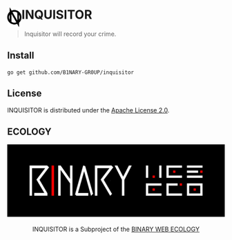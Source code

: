 <h1>
  <img src="images/logo.svg" align="left" height="46px" alt="INQUISITOR logo"/>
  <span>INQUISITOR</span>
</h1>

> Inquisitor will record your crime.

## Install

```shell
go get github.com/B1NARY-GR0UP/inquisitor
```

## License

INQUISITOR is distributed under the [Apache License 2.0](./LICENSE).

## ECOLOGY

<p align="center">
<img src="https://github.com/justlorain/justlorain/blob/main/images/BINARY-WEB-ECO.png" alt="BINARY-WEB-ECO"/>
<br/><br/>
INQUISITOR is a Subproject of the <a href="https://github.com/B1NARY-GR0UP">BINARY WEB ECOLOGY</a>
</p>